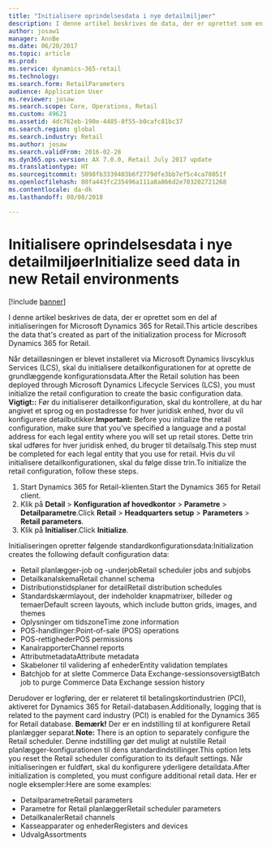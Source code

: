 ```yaml
---
title: "Initialisere oprindelsesdata i nye detailmiljøer"
description: I denne artikel beskrives de data, der er oprettet som en del af initialiseringen for Microsoft Dynamics 365 for Retail.
author: josaw1
manager: AnnBe
ms.date: 06/20/2017
ms.topic: article
ms.prod: 
ms.service: dynamics-365-retail
ms.technology: 
ms.search.form: RetailParameters
audience: Application User
ms.reviewer: josaw
ms.search.scope: Core, Operations, Retail
ms.custom: 49621
ms.assetid: 4dc762eb-190e-4485-8f55-b0cafc81bc37
ms.search.region: global
ms.search.industry: Retail
ms.author: josaw
ms.search.validFrom: 2016-02-28
ms.dyn365.ops.version: AX 7.0.0, Retail July 2017 update
ms.translationtype: HT
ms.sourcegitcommit: 5098fb3339403b6f2779dfe3bb7ef5c4ca78051f
ms.openlocfilehash: 80fa443fc235496a111a8a866d2e703202721268
ms.contentlocale: da-dk
ms.lasthandoff: 08/08/2018

---
```


# <a name="initialize-seed-data-in-new-retail-environments"></a><span data-ttu-id="994c8-103">Initialisere oprindelsesdata i nye detailmiljøer</span><span class="sxs-lookup"><span data-stu-id="994c8-103">Initialize seed data in new Retail environments</span></span>

[!include [banner](includes/banner.md)]

<span data-ttu-id="994c8-104">I denne artikel beskrives de data, der er oprettet som en del af initialiseringen for Microsoft Dynamics 365 for Retail.</span><span class="sxs-lookup"><span data-stu-id="994c8-104">This article describes the data that's created as part of the initialization process for Microsoft Dynamics 365 for Retail.</span></span>

<span data-ttu-id="994c8-105">Når detailløsningen er blevet installeret via Microsoft Dynamics livscyklus Services (LCS), skal du initialisere detailkonfigurationen for at oprette de grundlæggende konfigurationsdata.</span><span class="sxs-lookup"><span data-stu-id="994c8-105">After the Retail solution has been deployed through Microsoft Dynamics Lifecycle Services (LCS), you must initialize the retail configuration to create the basic configuration data.</span></span> <span data-ttu-id="994c8-106">**Vigtigt::** Før du initialiserer detailkonfiguration, skal du kontrollere, at du har angivet et sprog og en postadresse for hver juridisk enhed, hvor du vil konfigurere detailbutikker.</span><span class="sxs-lookup"><span data-stu-id="994c8-106">**Important:** Before you initialize the retail configuration, make sure that you've specified a language and a postal address for each legal entity where you will set up retail stores.</span></span> <span data-ttu-id="994c8-107">Dette trin skal udføres for hver juridisk enhed, du bruger til detailsalg.</span><span class="sxs-lookup"><span data-stu-id="994c8-107">This step must be completed for each legal entity that you use for retail.</span></span> <span data-ttu-id="994c8-108">Hvis du vil initialisere detailkonfigurationen, skal du følge disse trin.</span><span class="sxs-lookup"><span data-stu-id="994c8-108">To initialize the retail configuration, follow these steps.</span></span>

1.  <span data-ttu-id="994c8-109">Start Dynamics 365 for Retail-klienten.</span><span class="sxs-lookup"><span data-stu-id="994c8-109">Start the Dynamics 365 for Retail client.</span></span>
2.  <span data-ttu-id="994c8-110">Klik på **Detail** &gt; **Konfiguration af hovedkontor** &gt; **Parametre** &gt; **Detailparametre**.</span><span class="sxs-lookup"><span data-stu-id="994c8-110">Click **Retail** &gt; **Headquarters setup** &gt; **Parameters** &gt; **Retail parameters**.</span></span>
3.  <span data-ttu-id="994c8-111">Klik på **Initialiser**.</span><span class="sxs-lookup"><span data-stu-id="994c8-111">Click **Initialize**.</span></span>

<span data-ttu-id="994c8-112">Initialiseringen opretter følgende standardkonfigurationsdata:</span><span class="sxs-lookup"><span data-stu-id="994c8-112">Initialization creates the following default configuration data:</span></span>

-   <span data-ttu-id="994c8-113">Retail planlægger-job og -underjob</span><span class="sxs-lookup"><span data-stu-id="994c8-113">Retail scheduler jobs and subjobs</span></span>
-   <span data-ttu-id="994c8-114">Detailkanalskema</span><span class="sxs-lookup"><span data-stu-id="994c8-114">Retail channel schema</span></span>
-   <span data-ttu-id="994c8-115">Distributionstidsplaner for detail</span><span class="sxs-lookup"><span data-stu-id="994c8-115">Retail distribution schedules</span></span>
-   <span data-ttu-id="994c8-116">Standardskærmlayout, der indeholder knapmatrixer, billeder og temaer</span><span class="sxs-lookup"><span data-stu-id="994c8-116">Default screen layouts, which include button grids, images, and themes</span></span>
-   <span data-ttu-id="994c8-117">Oplysninger om tidszone</span><span class="sxs-lookup"><span data-stu-id="994c8-117">Time zone information</span></span>
-   <span data-ttu-id="994c8-118">POS-handlinger:</span><span class="sxs-lookup"><span data-stu-id="994c8-118">Point-of-sale (POS) operations</span></span>
-   <span data-ttu-id="994c8-119">POS-rettigheder</span><span class="sxs-lookup"><span data-stu-id="994c8-119">POS permissions</span></span>
-   <span data-ttu-id="994c8-120">Kanalrapporter</span><span class="sxs-lookup"><span data-stu-id="994c8-120">Channel reports</span></span>
-   <span data-ttu-id="994c8-121">Attributmetadata</span><span class="sxs-lookup"><span data-stu-id="994c8-121">Attribute metadata</span></span>
-   <span data-ttu-id="994c8-122">Skabeloner til validering af enheder</span><span class="sxs-lookup"><span data-stu-id="994c8-122">Entity validation templates</span></span>
-   <span data-ttu-id="994c8-123">Batchjob for at slette Commerce Data Exchange-sessionsoversigt</span><span class="sxs-lookup"><span data-stu-id="994c8-123">Batch job to purge Commerce Data Exchange session history</span></span>

<span data-ttu-id="994c8-124">Derudover er logføring, der er relateret til betalingskortindustrien (PCI), aktiveret for Dynamics 365 for Retail-databasen.</span><span class="sxs-lookup"><span data-stu-id="994c8-124">Additionally, logging that is related to the payment card industry (PCI) is enabled for the Dynamics 365 for Retail database.</span></span> <span data-ttu-id="994c8-125">**Bemærk!** Der er en indstilling til at konfigurere Retail planlægger separat.</span><span class="sxs-lookup"><span data-stu-id="994c8-125">**Note:** There is an option to separately configure the Retail scheduler.</span></span> <span data-ttu-id="994c8-126">Denne indstilling gør det muligt at nulstille Retail planlægger-konfigurationen til dens standardindstillinger.</span><span class="sxs-lookup"><span data-stu-id="994c8-126">This option lets you reset the Retail scheduler configuration to its default settings.</span></span> <span data-ttu-id="994c8-127">Når initialiseringen er fuldført, skal du konfigurere yderligere detaildata.</span><span class="sxs-lookup"><span data-stu-id="994c8-127">After initialization is completed, you must configure additional retail data.</span></span> <span data-ttu-id="994c8-128">Her er nogle eksempler:</span><span class="sxs-lookup"><span data-stu-id="994c8-128">Here are some examples:</span></span>

-   <span data-ttu-id="994c8-129">Detailparametre</span><span class="sxs-lookup"><span data-stu-id="994c8-129">Retail parameters</span></span>
-   <span data-ttu-id="994c8-130">Parametre for Retail planlægger</span><span class="sxs-lookup"><span data-stu-id="994c8-130">Retail scheduler parameters</span></span>
-   <span data-ttu-id="994c8-131">Detailkanaler</span><span class="sxs-lookup"><span data-stu-id="994c8-131">Retail channels</span></span>
-   <span data-ttu-id="994c8-132">Kasseapparater og enheder</span><span class="sxs-lookup"><span data-stu-id="994c8-132">Registers and devices</span></span>
-   <span data-ttu-id="994c8-133">Udvalg</span><span class="sxs-lookup"><span data-stu-id="994c8-133">Assortments</span></span>





